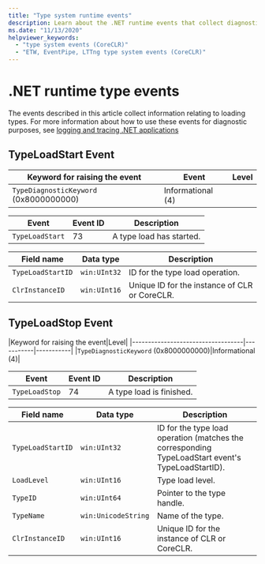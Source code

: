 ```yaml
---
title: "Type system runtime events"
description: Learn about the .NET runtime events that collect diagnostic information specific to the .NET type system, such as TypeLoadStart and TypeLoadStop.
ms.date: "11/13/2020"
helpviewer_keywords:
  - "type system events (CoreCLR)"
  - "ETW, EventPipe, LTTng type system events (CoreCLR)"
---
```


# .NET runtime type events

The events described in this article collect information relating to loading types. For more information about how to use these events for diagnostic purposes, see [logging and tracing .NET applications](../../core/diagnostics/logging-tracing.md)

## TypeLoadStart Event

|Keyword for raising the event|Event|Level|
|-----------------------------------|-----------|-----------|
|`TypeDiagnosticKeyword` (0x8000000000)|Informational (4)|

|Event|Event ID|Description|
|-----------|--------------|-----------------|
|`TypeLoadStart`|73|A type load has started.|

|Field name|Data type|Description|
|----------------|---------------|-----------------|
|`TypeLoadStartID`|`win:UInt32`|ID for the type load operation.|
|`ClrInstanceID`|`win:UInt16`|Unique ID for the instance of CLR or CoreCLR.|

## TypeLoadStop Event

|Keyword for raising the event|Level|
|-----------------------------------|-----------|-----------|
|`TypeDiagnosticKeyword` (0x8000000000)|Informational (4)|

|Event|Event ID|Description|
|-----------|--------------|-----------------|
|`TypeLoadStop`|74|A type load is finished.|

|Field name|Data type|Description|
|----------------|---------------|-----------------|
|`TypeLoadStartID`|`win:UInt32`|ID for the type load operation (matches the corresponding TypeLoadStart event's TypeLoadStartID).|
|`LoadLevel`|`win:UInt16`|Type load level.|
|`TypeID`|`win:UInt64`|Pointer to the type handle.|
|`TypeName`|`win:UnicodeString`|Name of the type.|
|`ClrInstanceID`|`win:UInt16`|Unique ID for the instance of CLR or CoreCLR.|
